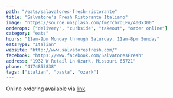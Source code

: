 ```yaml
---
path: "/eats/salavatores-fresh-ristorante"
title: "Salvatore's Fresh Ristorante Italiano"
image: "https://source.unsplash.com/fmZrchroLFo/400x300"
orderops: ["delivery", "curbside", "takeout", "order online"]
category: "eats"
hours: "11am-9pm Monday through Saturday. 11am-8pm Sunday"
eatsType: "Italian"
website: "http://www.salvatoresfresh.com/"
facebook: "https://www.facebook.com/SalvatoresFresh"
address: "1932 W Retail Ln Ozark, Missouri 65721"
phone: "4174853838"
tags: ["italian", "pasta", "ozark"]
---
```


Online ordering available via [link](https://order.tbdine.com/salvatore-s/pickup).
